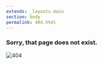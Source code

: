 ```yaml
---
extends: _layouts.main
section: body
permalink: 404.html
---
```


### Sorry, that page does not exist.
![404](https://media.giphy.com/media/tvGOBZKNEX0ac/giphy.gif)